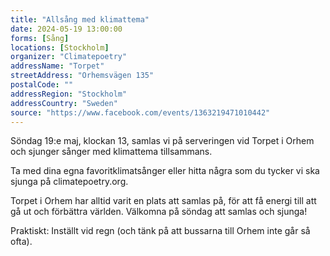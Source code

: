 ```yaml
---
title: "Allsång med klimattema"
date: 2024-05-19 13:00:00
forms: [Sång]
locations: [Stockholm]
organizer: "Climatepoetry"
addressName: "Torpet"
streetAddress: "Orhemsvägen 135"
postalCode: ""
addressRegion: "Stockholm"
addressCountry: "Sweden"
source: "https://www.facebook.com/events/1363219471010442"
---
```

Söndag 19:e maj, klockan 13, samlas vi på serveringen vid Torpet i Orhem och sjunger sånger med klimattema tillsammans.

Ta med dina egna favoritklimatsånger eller hitta några som du tycker vi ska sjunga på climatepoetry.org.

Torpet i Orhem har alltid varit en plats att samlas på, för att få energi till att gå ut och förbättra världen. Välkomna på söndag att samlas och sjunga!

Praktiskt: Inställt vid regn (och tänk på att bussarna till Orhem inte går så ofta).